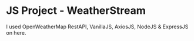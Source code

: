 # JS Project - WeatherStream
I used OpenWeatherMap RestAPI, VanillaJS, AxiosJS, NodeJS & ExpressJS on here.
